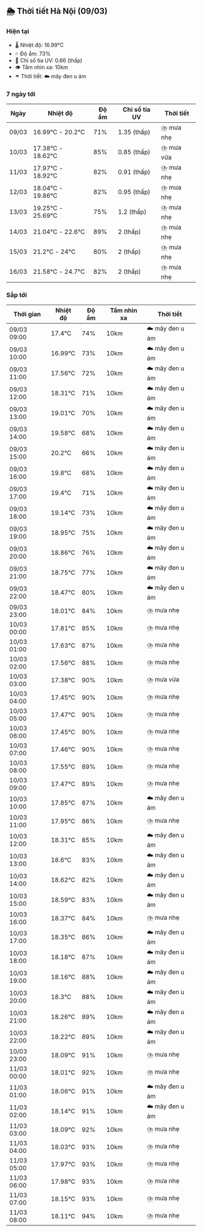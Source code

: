 ## 🌦️ Thời tiết Hà Nội (09/03)

### Hiện tại

- 🌡️ Nhiệt độ: 16.99℃
- 💦 Độ ẩm: 73%
- 🌟 Chỉ số tia UV: 0.66 (thấp)
- 👁️ Tầm nhìn xa: 10km
- ☂️ Thời tiết: ☁️ mây đen u ám

### 7 ngày tới

| Ngày | Nhiệt độ | Độ ẩm | Chỉ số tia UV | Thời tiết |
| --- | --- | --- | --- | --- |
| 09/03 | 16.99℃ - 20.2℃ | 71% | 1.35 (thấp) | ⛈️ mưa nhẹ |
| 10/03 | 17.38℃ - 18.62℃ | 85% | 0.85 (thấp) | ⛈️ mưa vừa |
| 11/03 | 17.97℃ - 18.92℃ | 82% | 0.91 (thấp) | ⛈️ mưa nhẹ |
| 12/03 | 18.04℃ - 19.86℃ | 82% | 0.95 (thấp) | ⛈️ mưa nhẹ |
| 13/03 | 19.25℃ - 25.69℃ | 75% | 1.2 (thấp) | ⛈️ mưa nhẹ |
| 14/03 | 21.04℃ - 22.6℃ | 89% | 2 (thấp) | ⛈️ mưa nhẹ |
| 15/03 | 21.2℃ - 24℃ | 80% | 2 (thấp) | ⛈️ mưa nhẹ |
| 16/03 | 21.58℃ - 24.7℃ | 82% | 2 (thấp) | ⛈️ mưa nhẹ |

### Sắp tới

| Thời gian | Nhiệt độ | Độ ẩm | Tầm nhìn xa | Thời tiết |
| --- | --- | --- | --- | --- |
| 09/03 09:00 | 17.4℃ | 74% | 10km | ☁️ mây đen u ám |
| 09/03 10:00 | 16.99℃ | 73% | 10km | ☁️ mây đen u ám |
| 09/03 11:00 | 17.56℃ | 72% | 10km | ☁️ mây đen u ám |
| 09/03 12:00 | 18.31℃ | 71% | 10km | ☁️ mây đen u ám |
| 09/03 13:00 | 19.01℃ | 70% | 10km | ☁️ mây đen u ám |
| 09/03 14:00 | 19.58℃ | 68% | 10km | ☁️ mây đen u ám |
| 09/03 15:00 | 20.2℃ | 66% | 10km | ☁️ mây đen u ám |
| 09/03 16:00 | 19.8℃ | 68% | 10km | ☁️ mây đen u ám |
| 09/03 17:00 | 19.4℃ | 71% | 10km | ☁️ mây đen u ám |
| 09/03 18:00 | 19.14℃ | 73% | 10km | ☁️ mây đen u ám |
| 09/03 19:00 | 18.95℃ | 75% | 10km | ☁️ mây đen u ám |
| 09/03 20:00 | 18.86℃ | 76% | 10km | ☁️ mây đen u ám |
| 09/03 21:00 | 18.75℃ | 77% | 10km | ☁️ mây đen u ám |
| 09/03 22:00 | 18.47℃ | 80% | 10km | ☁️ mây đen u ám |
| 09/03 23:00 | 18.01℃ | 84% | 10km | ⛈️ mưa nhẹ |
| 10/03 00:00 | 17.81℃ | 85% | 10km | ⛈️ mưa nhẹ |
| 10/03 01:00 | 17.63℃ | 87% | 10km | ⛈️ mưa nhẹ |
| 10/03 02:00 | 17.56℃ | 88% | 10km | ⛈️ mưa nhẹ |
| 10/03 03:00 | 17.38℃ | 90% | 10km | ⛈️ mưa vừa |
| 10/03 04:00 | 17.45℃ | 90% | 10km | ⛈️ mưa nhẹ |
| 10/03 05:00 | 17.47℃ | 90% | 10km | ⛈️ mưa nhẹ |
| 10/03 06:00 | 17.45℃ | 90% | 10km | ⛈️ mưa nhẹ |
| 10/03 07:00 | 17.46℃ | 90% | 10km | ⛈️ mưa nhẹ |
| 10/03 08:00 | 17.55℃ | 89% | 10km | ⛈️ mưa nhẹ |
| 10/03 09:00 | 17.47℃ | 89% | 10km | ⛈️ mưa nhẹ |
| 10/03 10:00 | 17.85℃ | 87% | 10km | ☁️ mây đen u ám |
| 10/03 11:00 | 17.95℃ | 86% | 10km | ⛈️ mưa nhẹ |
| 10/03 12:00 | 18.31℃ | 85% | 10km | ☁️ mây đen u ám |
| 10/03 13:00 | 18.6℃ | 83% | 10km | ☁️ mây đen u ám |
| 10/03 14:00 | 18.62℃ | 82% | 10km | ☁️ mây đen u ám |
| 10/03 15:00 | 18.59℃ | 83% | 10km | ☁️ mây đen u ám |
| 10/03 16:00 | 18.37℃ | 84% | 10km | ⛈️ mưa nhẹ |
| 10/03 17:00 | 18.35℃ | 86% | 10km | ☁️ mây đen u ám |
| 10/03 18:00 | 18.18℃ | 87% | 10km | ☁️ mây đen u ám |
| 10/03 19:00 | 18.16℃ | 88% | 10km | ☁️ mây đen u ám |
| 10/03 20:00 | 18.3℃ | 88% | 10km | ☁️ mây đen u ám |
| 10/03 21:00 | 18.26℃ | 89% | 10km | ☁️ mây đen u ám |
| 10/03 22:00 | 18.22℃ | 89% | 10km | ☁️ mây đen u ám |
| 10/03 23:00 | 18.09℃ | 91% | 10km | ⛈️ mưa nhẹ |
| 11/03 00:00 | 18.01℃ | 92% | 10km | ⛈️ mưa nhẹ |
| 11/03 01:00 | 18.06℃ | 91% | 10km | ☁️ mây đen u ám |
| 11/03 02:00 | 18.14℃ | 91% | 10km | ☁️ mây đen u ám |
| 11/03 03:00 | 18.09℃ | 92% | 10km | ⛈️ mưa nhẹ |
| 11/03 04:00 | 18.03℃ | 93% | 10km | ⛈️ mưa nhẹ |
| 11/03 05:00 | 17.97℃ | 93% | 10km | ⛈️ mưa nhẹ |
| 11/03 06:00 | 17.98℃ | 93% | 10km | ⛈️ mưa nhẹ |
| 11/03 07:00 | 18.15℃ | 93% | 10km | ⛈️ mưa nhẹ |
| 11/03 08:00 | 18.11℃ | 94% | 10km | ⛈️ mưa nhẹ |
